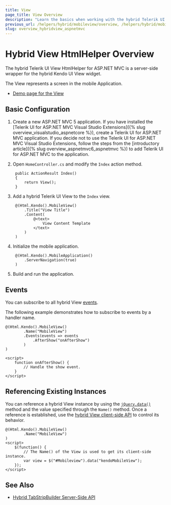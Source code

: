 ```yaml
---
title: View
page_title: View Overview
description: "Learn the basics when working with the hybrid Telerik UI View HtmlHelper for ASP.NET MVC."
previous_url: /helpers/hybrid/mobileview/overview, /helpers/hybrid/mobileview
slug: overview_hybridview_aspnetmvc
---
```


# Hybrid View HtmlHelper Overview

The hybrid Telerik UI View HtmlHelper for ASP.NET MVC is a server-side wrapper for the hybrid Kendo UI View widget.

The View represents a screen in the mobile Application.

* [Demo page for the View](https://demos.telerik.com/kendo-ui/m/index#mobile-view/index)

## Basic Configuration

1. Create a new ASP.NET MVC 5 application. If you have installed the [Telerik UI for ASP.NET MVC Visual Studio Extensions]({% slug overview_visualstudio_aspnetcore %}), create a Telerik UI for ASP.NET MVC application. If you decide not to use the Telerik UI for ASP.NET MVC Visual Studio Extensions, follow the steps from the [introductory article]({% slug overview_aspnetmvc6_aspnetmvc %}) to add Telerik UI for ASP.NET MVC to the application.
1. Open `HomeController.cs` and modify the `Index` action method.

        public ActionResult Index()
        {
            return View();
        }

1. Add a hybrid Telerik UI View to the `Index` view.

        @(Html.Kendo().MobileView()
            .Title("View Title")
            .Content(
                @<text>
                    View Content Template
                </text>
            )
        )

1. Initialize the mobile application.

        @(Html.Kendo().MobileApplication()
            .ServerNavigation(true)
        )

1. Build and run the application.

## Events

You can subscribe to all hybrid View [events](https://docs.telerik.com/kendo-ui/api/javascript/mobile/ui/view#events).

The following example demonstrates how to subscribe to events by a handler name.

    @(Html.Kendo().MobileView()
            .Name("MobileView")
            .Events(events => events
                .AfterShow("onAfterShow")
            )
    )

    <script>
        function onAfterShow() {
            // Handle the show event.
        }
    </script>

## Referencing Existing Instances

You can reference a hybrid View instance by using the [`jQuery.data()`](http://api.jquery.com/jQuery.data/) method and the value specified through the `Name()` method. Once a reference is established, use the [hybrid View client-side API](https://docs.telerik.com/kendo-ui/api/javascript/mobile/ui/view#methods) to control its behavior.

    @(Html.Kendo().MobileView()
            .Name("MobileView")
    )
    <script>
        $(function() {
            // The Name() of the View is used to get its client-side instance.
            var view = $("#Mobileview").data("kendoMobileView");
        });
    </script>

## See Also

* [Hybrid TabStripBuilder Server-Side API](https://docs.telerik.com/aspnet-mvc/api/kendo.mvc.ui.fluent/mobiletabstripbuilder)
